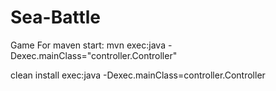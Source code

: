 # Sea-Battle
Game
For maven start:
mvn exec:java -Dexec.mainClass="controller.Controller"

clean install exec:java -Dexec.mainClass=controller.Controller
